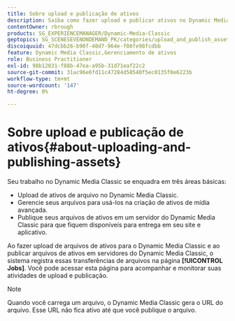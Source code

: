 ```yaml
---
title: Sobre upload e publicação de ativos
description: Saiba como fazer upload e publicar ativos no Dynamic Media Classic.
contentOwner: rbrough
products: SG_EXPERIENCEMANAGER/Dynamic-Media-Classic
geptopics: SG_SCENESEVENONDEMAND_PK/categories/upload_and_publish_assets
discoiquuid: 47dcbb26-b90f-40d7-964e-f08fe98fcdbb
feature: Dynamic Media Classic,Gerenciamento de ativos
role: Business Practitioner
exl-id: 98b12031-f88b-47ea-a95b-31d71eaf22c2
source-git-commit: 31ac96e6fd11c47284d58540f5ec0135f0e6223b
workflow-type: tm+mt
source-wordcount: '147'
ht-degree: 0%

---
```


# Sobre upload e publicação de ativos{#about-uploading-and-publishing-assets}

Seu trabalho no Dynamic Media Classic se enquadra em três áreas básicas:

* Upload de ativos de arquivo no Dynamic Media Classic.
* Gerencie seus arquivos para usá-los na criação de ativos de mídia avançada.
* Publique seus arquivos de ativos em um servidor do Dynamic Media Classic para que fiquem disponíveis para entrega em seu site e aplicativo.

Ao fazer upload de arquivos de ativos para o Dynamic Media Classic e ao publicar arquivos de ativos em servidores do Dynamic Media Classic, o sistema registra essas transferências de arquivos na página **[!UICONTROL Jobs]**. Você pode acessar esta página para acompanhar e monitorar suas atividades de upload e publicação.

>[!NOTE]
>
>Quando você carrega um arquivo, o Dynamic Media Classic gera o URL do arquivo. Esse URL não fica ativo até que você publique o arquivo.

<!-- >[!NOTE]
>
>A new Instant Publish feature was made available shortly after the release of Dynamic Media Classic 6.0. This feature, which publishes assets immediately with one step, is being rolled out gradually, replacing the **[!UICONTROL Mark for Publish]** functionality. Some users will continue to see the current interface and functionality for a while, until they are included in the rollout. In addition, some assets will continue to use the “Mark for Publish” process for a while after the rollout. -->
